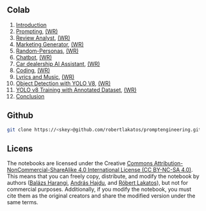 ## Colab

1.  [Introduction](https://colab.research.google.com/drive/1YQ_knmayDKmjcPlbNKf-YQ0jWhVUf4k3?usp=sharing)
2.  [Prompting](https://colab.research.google.com/drive/1PYxgrxd6rD7cn1jENHVkHWTbjnVN3EW-?usp=sharing), [(WR)](https://colab.research.google.com/drive/1tvi1Ua4VfkYN3jlrm8SjxGG1KiDDT9eC?usp=sharing)
3.  [Review Analyst](https://colab.research.google.com/drive/1NzrWdwNX-m0FLaHPqAdFSepIEQUrw856?usp=sharing), [(WR)](https://colab.research.google.com/drive/1eV3mpq4VE9j4RyiTUlgbgdMNLn3qtZF5?usp=sharing)
4.  [Marketing Generator](https://colab.research.google.com/drive/1YGMEnzPt3JuQrrWa6hjeK5Fb7YyhSXjC?usp=sharing), [(WR)](https://colab.research.google.com/drive/19sK3RIFlcqrHHPmjZ0oW3qgCMEaypcNM?usp=sharing)
5.  [Random-Personas](https://colab.research.google.com/drive/1omsHFzTKCSvWEL1kQkfaXB89CXMVGSpu?usp=sharing), [(WR)](https://colab.research.google.com/drive/1p0GaeR46ewrVhk2cctqBj3syV7Ym5-bH?usp=sharing)
6.  [Chatbot](https://colab.research.google.com/drive/17BSv8vPRQ8Wihts9kr5C9sVD306tVq_2?usp=sharing), [(WR)](https://colab.research.google.com/drive/14IOBAPzSYzWzlF0WYGpWxIPti25-MFXG?usp=sharing)
7.  [Car dealership AI Assistant](https://colab.research.google.com/drive/14PqyQjkSSI3nTVKMc_djmnGRMX_ItCUG?usp=sharing), [(WR)](https://colab.research.google.com/drive/1T59NZ0Ia1kWmYxuFIYQUZpP7kdeZzhKR?usp=sharing)
8.  [Coding](https://colab.research.google.com/drive/1Nc-Vcdn8UIWC4sBNmRdPyH8wyszkkCX-?usp=sharing), [(WR)](https://colab.research.google.com/drive/1W82dexmF65BANFW5xpHGH401SbTbUY_9?usp=sharing)
9.  [Lyrics and Music](https://colab.research.google.com/drive/1-fvTWO8IzKeQqkO5aVJrfLGoHwahXa2g?usp=sharing), [(WR)](https://colab.research.google.com/drive/1TTez3Lwti5dmTLzqKxUj7GFPfV93kF5o?usp=sharing)
10. [Object Detection with YOLO V8](https://colab.research.google.com/drive/1Ykj5QhoNTVAa6ECwpqU8TQ2H-uy_vG3L?usp=sharing), [(WR)](https://colab.research.google.com/drive/1scsdMcIYYGtD4Gun4l03_F8_pa6kzhkR?usp=sharing)
11. [YOLO v8 Training with Annotated Dataset](https://colab.research.google.com/drive/1no4_hqUyQRmeQY1Thi3mQayXFcF6vY1R?usp=sharing), [(WR)](https://colab.research.google.com/drive/1CXfmDSVruhHv6TB-AVaJJumgL07y3SKB?usp=sharing)
12. [Conclusion](https://colab.research.google.com/drive/1JO-b_GI96bWIDmwg81MMe_j2ppQnqoVa?usp=sharing)

## Github

```bash
git clone https://<skey>@github.com/robertlakatos/promptengineering.git
```

## Licens

The notebooks are licensed under the Creative [Commons Attribution-NonCommercial-ShareAlike 4.0 International License (CC BY-NC-SA 4.0)](https://creativecommons.org/). This means that you can freely copy, distribute, and modify the notebook by authors ([Balázs Harangi](https://inf.unideb.hu/dr-harangi-balazs), [András Hajdu](https://inf.unideb.hu/munkatars/4250), and [Róbert Lakatos](https://inf.unideb.hu/lakatos-robert-tanarseged)), but not for commercial purposes. Additionally, if you modify the notebook, you must cite them as the original creators and share the modified version under the same terms.